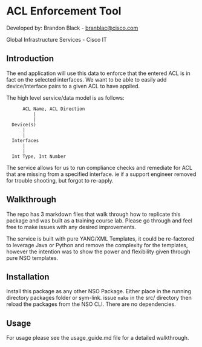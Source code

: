 # ACL Enforcement Tool

Developed by:
Brandon Black - branblac@cisco.com

Global Infrastructure Services - Cisco IT

## Introduction

The end application will use this data to enforce that the entered ACL is in fact on the selected interfaces.
We want to be able to easily add device/interface pairs to a given ACL to have applied.

The high level service/data model is as follows:

```
      ACL Name, ACL Direction
          |
          |
  Device(s)
      |
      |
  Interfaces
      |
      |
  Int Type, Int Number

```

The service allows for us to run compliance checks and remediate for ACL that are missing from a specified interface. ie if a support engineer removed for trouble shooting, but forgot to re-apply.

## Walkthrough

The repo has 3 markdown files that walk through how to replicate this package and was built as a training course lab. Please go through and feel free to make issues with any desired improvements.

The service is built with pure YANG/XML Templates, it could be re-factored to leverage Java or Python and remove the complexity for the templates, however the intention was to show the power and flexibility given through pure NSO templates.

## Installation

Install this package as any other NSO Package. Either place in the running directory packages folder or sym-link. issue `make` in the src/ directory then reload the packages from the NSO CLI. There are no dependencies.

## Usage

For usage please see the usage_guide.md file for a detailed walkthrough.
